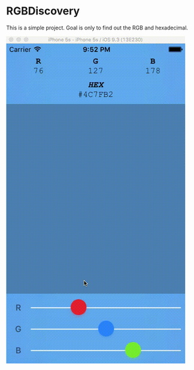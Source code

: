# RGBDiscovery
This is a simple project. Goal is only to find out the RGB and hexadecimal.

<img src="application.gif" alt="App RGB" />

